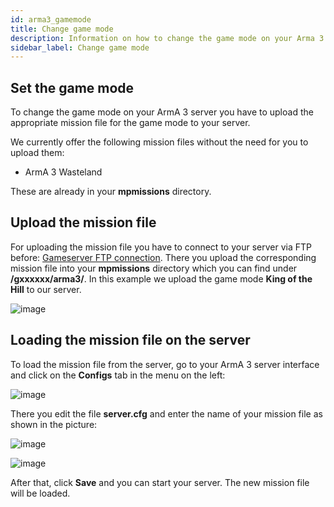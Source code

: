 ```yaml
---
id: arma3_gamemode
title: Change game mode
description: Information on how to change the game mode on your Arma 3 server from ZAP-Hosting - ZAP-Hosting.com Documentation
sidebar_label: Change game mode
---
```



## Set the game mode

To change the game mode on your ArmA 3 server you have to upload the appropriate mission file for the game mode to your server.

We currently offer the following mission files without the need for you to upload them:

- ArmA 3 Wasteland

These are already in your **mpmissions** directory.


## Upload the mission file

For uploading the mission file you have to connect to your server via FTP before: [Gameserver FTP connection](gameserver_ftpaccess.md).
There you upload the corresponding mission file into your **mpmissions** directory which you can find under **/gxxxxxx/arma3/**.
In this example we upload the game mode **King of the Hill** to our server.

![image](https://user-images.githubusercontent.com/26007280/189677376-71ab1c40-b8e9-47df-9578-470d40972802.png)


## Loading the mission file on the server

To load the mission file from the server, go to your ArmA 3 server interface and click on the **Configs** tab in the menu on the left:

![image](https://user-images.githubusercontent.com/26007280/189677415-4fa43482-ef31-4140-a6e8-5b55bc7b62db.png)

There you edit the file **server.cfg** and enter the name of your mission file as shown in the picture: 

![image](https://user-images.githubusercontent.com/26007280/189677440-d50c4140-ae15-44ce-931b-9e51e22097d8.png)

![image](https://user-images.githubusercontent.com/26007280/189677469-3a840300-83b2-4356-8278-d62661229082.png)

After that, click **Save** and you can start your server. The new mission file will be loaded.
